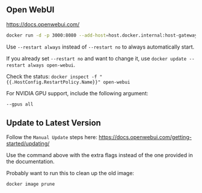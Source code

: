 ## Open WebUI

https://docs.openwebui.com/

```bash
docker run -d -p 3000:8080 --add-host=host.docker.internal:host-gateway -v open-webui:/app/backend/data --name open-webui --restart no -e WEBUI_AUTH=false ghcr.io/open-webui/open-webui:main
```

Use `--restart always` instead of `--restart no` to always automatically start.

If you already set `--restart no` and want to change it, use `docker update --restart always open-webui`.

Check the status: `docker inspect -f "{{.HostConfig.RestartPolicy.Name}}" open-webui`

For NVIDIA GPU support, include the following argument:

```bash
--gpus all
```

## Update to Latest Version

Follow the `Manual Update` steps here: https://docs.openwebui.com/getting-started/updating/

Use the command above with the extra flags instead of the one provided in the documentation.

Probably want to run this to clean up the old image:

```
docker image prune
```
